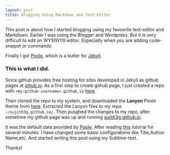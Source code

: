 ```yaml
---
layout: post
title: Blogging Using Markdown and Text-editor
---
```


This post is about how I started blogging using my favourite text-editor and Markdown. Earlier I was using the Blogger and Wordpress. But it is very difficult to edit on WYSIWYG editor. Especially when you are adding code-snippet or commands.

Finally I got [Poole](http://getpoole.com/), which is a butler for [Jekyll](http://jekyllrb.com/).

### This is what I did.

Since github provides free hosting for sites developed in Jekyll as github pages at [gihub.io](http://github.io). As a first step to create github page, I just created a repo with ``` <my-github-username>.github.io ``` [here](http://github.com/sujith3g/sujith3g.github.io).

Then cloned the repo to my system, and downloaded the **Lanyon** Poole theme from [here](http://lanyon.getpoole.com/). Extracted the Lanyon files to my repo ``` ~/sujith3g.github.io/```.
Then pusghed the changes to my repo, after sometime my github page was up and running [sujith3g.github.io](http://sujith3g.github.io).

It was the default data provided by [Poole](http://getpoole.com/). After reading [this](http://joshualande.com/jekyll-github-pages-poole/) tutorial for several minutes. I have changed some basic configurations like Title,Author Name,etc. And started writing this post using my Sublime-text. 

Thanks!
